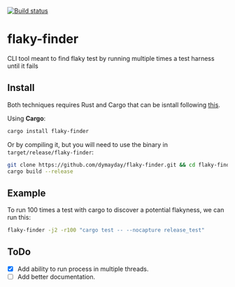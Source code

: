 [![Build status](https://travis-ci.com/dymayday/flaky-finder.svg?branch=master)](https://travis-ci.com/dymayday/flaky-finder)


# flaky-finder
CLI tool meant to find flaky test by running multiple times a test harness until it fails


## Install

Both techniques requires Rust and Cargo that can be isntall following [this](https://doc.rust-lang.org/cargo/getting-started/installation.html<Paste>).

Using **Cargo**:

```bash
cargo install flaky-finder
```

Or by compiling it, but you will need to use the binary in `target/release/flaky-finder`:

```bash
git clone https://github.com/dymayday/flaky-finder.git && cd flaky-finder
cargo build --release
```


## Example

To run 100 times a test with cargo to discover a potential flakyness, we can run this:
```bash
flaky-finder -j2 -r100 "cargo test -- --nocapture release_test"
```

## ToDo

- [X] Add ability to run process in multiple threads.
- [ ] Add better documentation.
